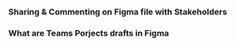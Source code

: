 ### Sharing & Commenting on Figma file with Stakeholders

### What are Teams Porjects drafts in Figma
